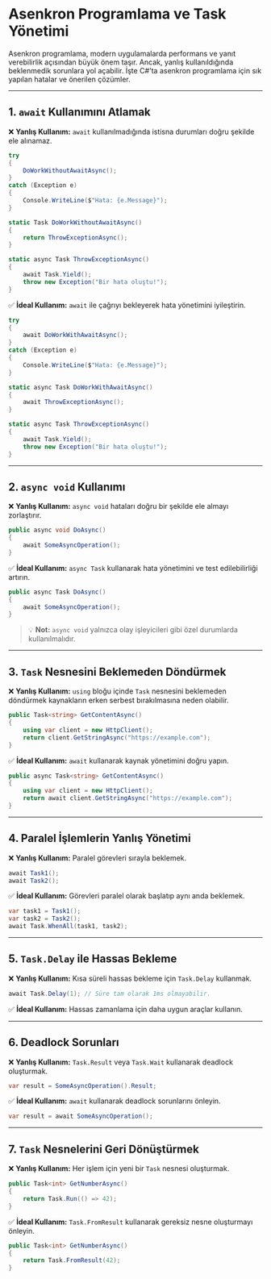 # Asenkron Programlama ve Task Yönetimi

Asenkron programlama, modern uygulamalarda performans ve yanıt verebilirlik açısından büyük önem taşır. Ancak, yanlış kullanıldığında beklenmedik sorunlara yol açabilir. İşte C#'ta asenkron programlama için sık yapılan hatalar ve önerilen çözümler.

---

## 1. `await` Kullanımını Atlamak

❌ **Yanlış Kullanım:** `await` kullanılmadığında istisna durumları doğru şekilde ele alınamaz.

```csharp
try
{
    DoWorkWithoutAwaitAsync();
}
catch (Exception e)
{
    Console.WriteLine($"Hata: {e.Message}");
}

static Task DoWorkWithoutAwaitAsync()
{
    return ThrowExceptionAsync();
}

static async Task ThrowExceptionAsync()
{
    await Task.Yield();
    throw new Exception("Bir hata oluştu!");
}
```

✅ **İdeal Kullanım:** `await` ile çağrıyı bekleyerek hata yönetimini iyileştirin.

```csharp
try
{
    await DoWorkWithAwaitAsync();
}
catch (Exception e)
{
    Console.WriteLine($"Hata: {e.Message}");
}

static async Task DoWorkWithAwaitAsync()
{
    await ThrowExceptionAsync();
}

static async Task ThrowExceptionAsync()
{
    await Task.Yield();
    throw new Exception("Bir hata oluştu!");
}
```

---

## 2. `async void` Kullanımı

❌ **Yanlış Kullanım:** `async void` hataları doğru bir şekilde ele almayı zorlaştırır.

```csharp
public async void DoAsync()
{
    await SomeAsyncOperation();
}
```

✅ **İdeal Kullanım:** `async Task` kullanarak hata yönetimini ve test edilebilirliği artırın.

```csharp
public async Task DoAsync()
{
    await SomeAsyncOperation();
}
```

> 💡 **Not:** `async void` yalnızca olay işleyicileri gibi özel durumlarda kullanılmalıdır.

---

## 3. `Task` Nesnesini Beklemeden Döndürmek

❌ **Yanlış Kullanım:** `using` bloğu içinde `Task` nesnesini beklemeden döndürmek kaynakların erken serbest bırakılmasına neden olabilir.

```csharp
public Task<string> GetContentAsync()
{
    using var client = new HttpClient();
    return client.GetStringAsync("https://example.com");
}
```

✅ **İdeal Kullanım:** `await` kullanarak kaynak yönetimini doğru yapın.

```csharp
public async Task<string> GetContentAsync()
{
    using var client = new HttpClient();
    return await client.GetStringAsync("https://example.com");
}
```

---

## 4. Paralel İşlemlerin Yanlış Yönetimi

❌ **Yanlış Kullanım:** Paralel görevleri sırayla beklemek.

```csharp
await Task1();
await Task2();
```

✅ **İdeal Kullanım:** Görevleri paralel olarak başlatıp aynı anda beklemek.

```csharp
var task1 = Task1();
var task2 = Task2();
await Task.WhenAll(task1, task2);
```

---

## 5. `Task.Delay` ile Hassas Bekleme

❌ **Yanlış Kullanım:** Kısa süreli hassas bekleme için `Task.Delay` kullanmak.

```csharp
await Task.Delay(1); // Süre tam olarak 1ms olmayabilir.
```

✅ **İdeal Kullanım:** Hassas zamanlama için daha uygun araçlar kullanın.

---

## 6. Deadlock Sorunları

❌ **Yanlış Kullanım:** `Task.Result` veya `Task.Wait` kullanarak deadlock oluşturmak.

```csharp
var result = SomeAsyncOperation().Result;
```

✅ **İdeal Kullanım:** `await` kullanarak deadlock sorunlarını önleyin.

```csharp
var result = await SomeAsyncOperation();
```

---

## 7. `Task` Nesnelerini Geri Dönüştürmek

❌ **Yanlış Kullanım:** Her işlem için yeni bir `Task` nesnesi oluşturmak.

```csharp
public Task<int> GetNumberAsync()
{
    return Task.Run(() => 42);
}
```

✅ **İdeal Kullanım:** `Task.FromResult` kullanarak gereksiz nesne oluşturmayı önleyin.

```csharp
public Task<int> GetNumberAsync()
{
    return Task.FromResult(42);
}
```